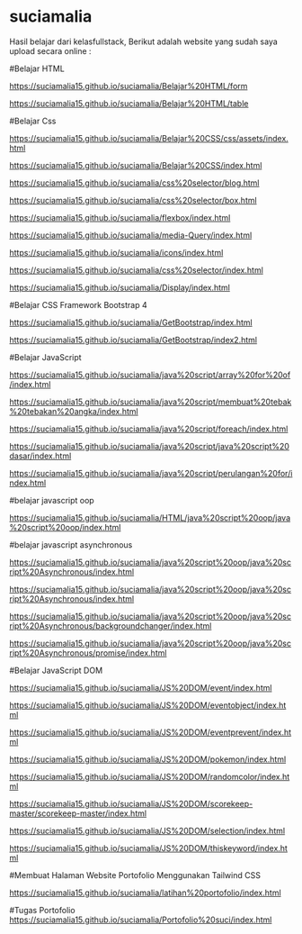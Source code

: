 # suciamalia

Hasil belajar dari kelasfullstack, Berikut adalah website yang sudah saya upload secara online :

#Belajar HTML

https://suciamalia15.github.io/suciamalia/Belajar%20HTML/form

https://suciamalia15.github.io/suciamalia/Belajar%20HTML/table

#Belajar Css

https://suciamalia15.github.io/suciamalia/Belajar%20CSS/css/assets/index.html

https://suciamalia15.github.io/suciamalia/Belajar%20CSS/index.html

https://suciamalia15.github.io/suciamalia/css%20selector/blog.html

https://suciamalia15.github.io/suciamalia/css%20selector/box.html

https://suciamalia15.github.io/suciamalia/flexbox/index.html

https://suciamalia15.github.io/suciamalia/media-Query/index.html

https://suciamalia15.github.io/suciamalia/icons/index.html



https://suciamalia15.github.io/suciamalia/css%20selector/index.html

https://suciamalia15.github.io/suciamalia/Display/index.html

#Belajar CSS Framework Bootstrap 4

https://suciamalia15.github.io/suciamalia/GetBootstrap/index.html

https://suciamalia15.github.io/suciamalia/GetBootstrap/index2.html

#Belajar JavaScript

https://suciamalia15.github.io/suciamalia/java%20script/array%20for%20of/index.html

https://suciamalia15.github.io/suciamalia/java%20script/membuat%20tebak%20tebakan%20angka/index.html

https://suciamalia15.github.io/suciamalia/java%20script/foreach/index.html

https://suciamalia15.github.io/suciamalia/java%20script/java%20script%20dasar/index.html

https://suciamalia15.github.io/suciamalia/java%20script/perulangan%20for/index.html

#belajar javascript oop

https://suciamalia15.github.io/suciamalia/HTML/java%20script%20oop/java%20script%20oop/index.html

#belajar javascript asynchronous

https://suciamalia15.github.io/suciamalia/java%20script%20oop/java%20script%20Asynchronous/index.html

https://suciamalia15.github.io/suciamalia/java%20script%20oop/java%20script%20Asynchronous/index.html

https://suciamalia15.github.io/suciamalia/java%20script%20oop/java%20script%20Asynchronous/backgroundchanger/index.html

https://suciamalia15.github.io/suciamalia/java%20script%20oop/java%20script%20Asynchronous/promise/index.html

#Belajar JavaScript DOM

https://suciamalia15.github.io/suciamalia/JS%20DOM/event/index.html

https://suciamalia15.github.io/suciamalia/JS%20DOM/eventobject/index.html

https://suciamalia15.github.io/suciamalia/JS%20DOM/eventprevent/index.html

https://suciamalia15.github.io/suciamalia/JS%20DOM/pokemon/index.html

https://suciamalia15.github.io/suciamalia/JS%20DOM/randomcolor/index.html

https://suciamalia15.github.io/suciamalia/JS%20DOM/scorekeep-master/scorekeep-master/index.html

https://suciamalia15.github.io/suciamalia/JS%20DOM/selection/index.html

https://suciamalia15.github.io/suciamalia/JS%20DOM/thiskeyword/index.html

#Membuat Halaman Website Portofolio Menggunakan Tailwind CSS

https://suciamalia15.github.io/suciamalia/latihan%20portofolio/index.html

#Tugas Portofolio 
https://suciamalia15.github.io/suciamalia/Portofolio%20suci/index.html





